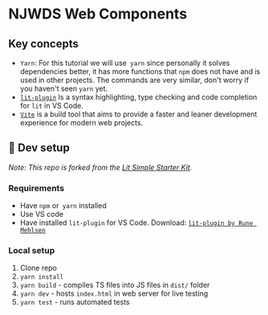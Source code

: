 # NJWDS Web Components

## Key concepts

- `Yarn`: For this tutorial we will use` yarn` since personally it solves dependencies better, it has more functions that `npm` does not have and is used in other projects. The commands are very similar, don't worry if you haven't seen `yarn` yet.
- [`lit-plugin`](https://marketplace.visualstudio.com/items?itemName=runem.lit-plugin) Is a syntax highlighting, type checking and code completion for `lit` in VS Code.
- [`Vite`](https://vitejs.dev/) is a build tool that aims to provide a faster and leaner development experience for modern web projects.

## 🚀 Dev setup

_Note: This repo is forked from the [Lit Simple Starter Kit](https://github.com/litelement-dev/lit-simple-starter-kit)._

### Requirements

- Have `npm` or` yarn` installed
- Use VS code
- Have installed `lit-plugin` for VS Code. Download: [`lit-plugin by Rune Mehlsen`](https://marketplace.visualstudio.com/items?itemName=runem.lit-plugin)

### Local setup

1. Clone repo
2. `yarn install`
3. `yarn build` - compiles TS files into JS files in `dist/` folder
4. `yarn dev` - hosts `index.html` in web server for live testing
5. `yarn test` - runs automated tests

